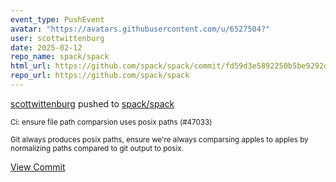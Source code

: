 ```yaml
---
event_type: PushEvent
avatar: "https://avatars.githubusercontent.com/u/6527504?"
user: scottwittenburg
date: 2025-02-12
repo_name: spack/spack
html_url: https://github.com/spack/spack/commit/fd59d3e5892250b5be9292d81a591811523e9c3d
repo_url: https://github.com/spack/spack
---
```


<a href='https://github.com/scottwittenburg' target='_blank'>scottwittenburg</a> pushed to <a href='https://github.com/spack/spack' target='_blank'>spack/spack</a>

<small>Ci: ensure file path comparsion uses posix paths (#47033)

Git always produces posix paths, ensure we're always comparsing apples to apples by normalizing paths compared to git output to posix.</small>

<a href='https://github.com/spack/spack/commit/fd59d3e5892250b5be9292d81a591811523e9c3d' target='_blank'>View Commit</a>